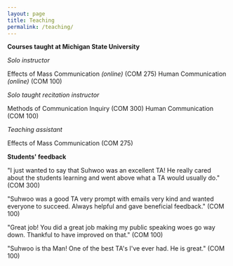 ```yaml
---
layout: page
title: Teaching
permalink: /teaching/
---
```


**Courses taught at Michigan State University**

*Solo instructor*

  Effects of Mass Communication *(online)* (COM 275)
  Human Communication *(online)* (COM 100)

*Solo taught recitation instructor*

  Methods of Communication Inquiry (COM 300)
  Human Communication (COM 100)

*Teaching assistant*

  Effects of Mass Communication (COM 275)

**Students' feedback**

"I just wanted to say that Suhwoo was an excellent TA! He really cared about the students learning and went above what a TA would usually do." (COM 300)

"Suhwoo was a good TA very prompt with emails very kind and wanted everyone to succeed. Always helpful and gave beneficial feedback." (COM 100)

"Great job! You did a great job making my public speaking woes go way down. Thankful to have improved on that." (COM 100)

"Suhwoo is tha Man! One of the best TA's I've ever had. He is great." (COM 100)
